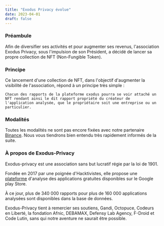 ```yaml
---
title: "Exodus Privacy évolue"
date: 2023-04-01
draft: false
---
```


### Préambule

Afin de diversifier ses activités et pour augmenter ses revenus, l'association Exodus Privacy, sous l'impulsion de son Président, a décidé de lancer sa propre collection de NFT (Non-Fungible Token).

### Principe

Ce lancement d'une collection de NFT, dans l'objectif d'augmenter la visibilité de l'association, répond à un principe très simple :

    Chacun des rapports de la plateforme εxodus pourra se voir attaché un NFT rendant ainsi le dit rapport propriété du créateur de l'application analysée, que le propriétaire soit une entreprise ou un particulier.

### Modalités

Toutes les modalités ne sont pas encore fixées avec notre partenaire [Binance](https://www.binance.com/en/nft/home). Nous vous tiendrons bien entendu très rapidement informés de la suite.

### À propos de Exodus-Privacy

Exodus-privacy est une association sans but lucratif régie par la loi de 1901.

Fondée en 2017 par une poignée d'Hacktivistes, elle propose une [plateforme](https://reports.exodus-privacy.eu.org) d'analyse des applications gratuites disponibles sur le Google play Store.

À ce jour, plus de 340 000 rapports pour plus de 160 000 applications analysées sont disponibles dans la base de données.

Exodus-Privacy tient à remercier ses soutiens, Gandi, Octopuce, Codeurs en Liberté, la fondation Afnic, DEBAMAX, Defensy Lab Agency, F-Droid et Code Lutin, sans qui notre aventure ne saurait être possible.
